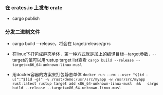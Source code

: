 ### 在 crates.io 上发布 crate

+ cargo publish


### 分发二进制文件
+ cargo build --release，将会在 target/release/grrs

+ 在linux下打包成静态单体，第一种方式就是加上的编译目标--target参数，--target的值可以用rustup target list查看
`cargo build --release --target=x86_64-unknown-linux-musl`
+ 用docker容器的方案来打包静态单体
`docker run --rm --user "$(id -u)":"$(id -g)" -v /rust/demo:/usr/src/myapp -w /usr/src/myapp rust:latest rustup target add x86_64-unknown-linux-musl  &&   cargo build --release --target=x86_64-unknown-linux-musl`
